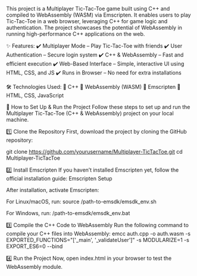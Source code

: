 This project is a Multiplayer Tic-Tac-Toe game built using C++ and compiled to WebAssembly (WASM) via Emscripten. It enables users to play Tic-Tac-Toe in a web browser, leveraging C++ for game logic and authentication. 
The project showcases the potential of WebAssembly in running high-performance C++ applications on the web.

✨ Features:
✔️ Multiplayer Mode – Play Tic-Tac-Toe with friends
✔️ User Authentication – Secure login system
✔️ C++ & WebAssembly – Fast and efficient execution
✔️ Web-Based Interface – Simple, interactive UI using HTML, CSS, and JS
✔️ Runs in Browser – No need for extra installations

🛠 Technologies Used:
🔹 C++
🔹 WebAssembly (WASM)
🔹 Emscripten
🔹 HTML, CSS, JavaScript

🔧 How to Set Up & Run the Project
Follow these steps to set up and run the Multiplayer Tic-Tac-Toe (C++ & WebAssembly) project on your local machine.

1️⃣ Clone the Repository
First, download the project by cloning the GitHub repository:

git clone https://github.com/yourusername/Multiplayer-TicTacToe.git
cd Multiplayer-TicTacToe

2️⃣ Install Emscripten
If you haven’t installed Emscripten yet, follow the official installation guide: Emscripten Setup

After installation, activate Emscripten:

For Linux/macOS, run:
source /path-to-emsdk/emsdk_env.sh

For Windows, run:
/path-to-emsdk/emsdk_env.bat

3️⃣ Compile the C++ Code to WebAssembly
Run the following command to compile your C++ files into WebAssembly:
emcc auth.cpp -o auth.wasm -s EXPORTED_FUNCTIONS="['_main', '_validateUser']" -s MODULARIZE=1 -s EXPORT_ES6=0 --bind

4️⃣ Run the Project
Now, open index.html in your browser to test the WebAssembly module.

